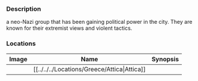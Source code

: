 ### Description
a neo-Nazi group that has been gaining political power in the city. They are known for their extremist views and violent tactics.

### Locations
| Image | Name   | Synopsis |
| ----- | ------ | -------- |
|       | [[../../../Locations/Greece/Attica\|Attica]] |          |
